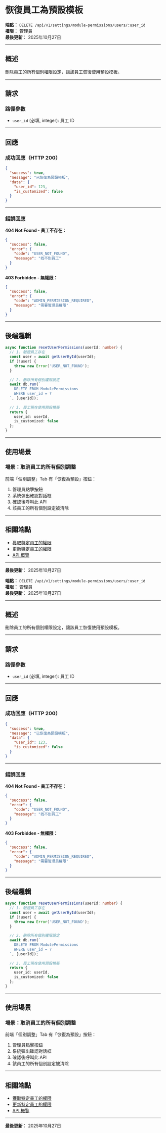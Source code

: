 # 恢復員工為預設模板

**端點：** `DELETE /api/v1/settings/module-permissions/users/:user_id`  
**權限：** 管理員  
**最後更新：** 2025年10月27日

---

## 概述

刪除員工的所有個別權限設定，讓該員工恢復使用預設模板。

---

## 請求

### 路徑參數

- `user_id` (必填, integer): 員工 ID

---

## 回應

### 成功回應（HTTP 200）

```json
{
  "success": true,
  "message": "已恢復為預設模板",
  "data": {
    "user_id": 123,
    "is_customized": false
  }
}
```

---

### 錯誤回應

**404 Not Found - 員工不存在：**
```json
{
  "success": false,
  "error": {
    "code": "USER_NOT_FOUND",
    "message": "找不到員工"
  }
}
```

**403 Forbidden - 無權限：**
```json
{
  "success": false,
  "error": {
    "code": "ADMIN_PERMISSION_REQUIRED",
    "message": "需要管理員權限"
  }
}
```

---

## 後端邏輯

```typescript
async function resetUserPermissions(userId: number) {
  // 1. 驗證員工存在
  const user = await getUserById(userId);
  if (!user) {
    throw new Error('USER_NOT_FOUND');
  }
  
  // 2. 刪除所有個別權限設定
  await db.run(`
    DELETE FROM ModulePermissions
    WHERE user_id = ?
  `, [userId]);
  
  // 3. 員工現在使用預設模板
  return {
    user_id: userId,
    is_customized: false
  };
}
```

---

## 使用場景

### 場景：取消員工的所有個別調整

前端「個別調整」Tab 有「恢復為預設」按鈕：
1. 管理員點擊按鈕
2. 系統彈出確認對話框
3. 確認後呼叫此 API
4. 該員工的所有個別設定被清除

---

## 相關端點

- [獲取特定員工的權限](./獲取特定員工的權限.md)
- [更新特定員工的權限](./更新特定員工的權限.md)
- [API 概覽](./_概覽.md)

---

**最後更新：** 2025年10月27日



**端點：** `DELETE /api/v1/settings/module-permissions/users/:user_id`  
**權限：** 管理員  
**最後更新：** 2025年10月27日

---

## 概述

刪除員工的所有個別權限設定，讓該員工恢復使用預設模板。

---

## 請求

### 路徑參數

- `user_id` (必填, integer): 員工 ID

---

## 回應

### 成功回應（HTTP 200）

```json
{
  "success": true,
  "message": "已恢復為預設模板",
  "data": {
    "user_id": 123,
    "is_customized": false
  }
}
```

---

### 錯誤回應

**404 Not Found - 員工不存在：**
```json
{
  "success": false,
  "error": {
    "code": "USER_NOT_FOUND",
    "message": "找不到員工"
  }
}
```

**403 Forbidden - 無權限：**
```json
{
  "success": false,
  "error": {
    "code": "ADMIN_PERMISSION_REQUIRED",
    "message": "需要管理員權限"
  }
}
```

---

## 後端邏輯

```typescript
async function resetUserPermissions(userId: number) {
  // 1. 驗證員工存在
  const user = await getUserById(userId);
  if (!user) {
    throw new Error('USER_NOT_FOUND');
  }
  
  // 2. 刪除所有個別權限設定
  await db.run(`
    DELETE FROM ModulePermissions
    WHERE user_id = ?
  `, [userId]);
  
  // 3. 員工現在使用預設模板
  return {
    user_id: userId,
    is_customized: false
  };
}
```

---

## 使用場景

### 場景：取消員工的所有個別調整

前端「個別調整」Tab 有「恢復為預設」按鈕：
1. 管理員點擊按鈕
2. 系統彈出確認對話框
3. 確認後呼叫此 API
4. 該員工的所有個別設定被清除

---

## 相關端點

- [獲取特定員工的權限](./獲取特定員工的權限.md)
- [更新特定員工的權限](./更新特定員工的權限.md)
- [API 概覽](./_概覽.md)

---

**最後更新：** 2025年10月27日




